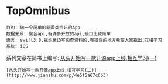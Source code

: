 # TopOmnibus
    目的: 做一个简单的新闻类资讯的App
    数据来源: 聚合api,有许多开放的api,接口比较简单  
    语言: swift3.0,我也是边写边查资料的,有错误的地方希望大家指出,互相学习
    系统: iOS

系列文章在简书上编写:
    [从头开始写一款开源app上线,相互学习(一)](http://www.jianshu.com/p/ce07d29ee7f0)
    
    [从头开始写一款开源app上线,相互学习(二)](http://www.jianshu.com/p/4e5f5a67c6b3)

